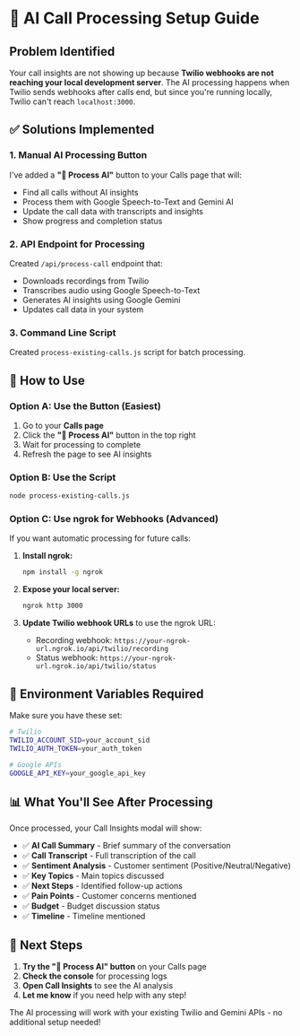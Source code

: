 # 🤖 AI Call Processing Setup Guide

## **Problem Identified**
Your call insights are not showing up because **Twilio webhooks are not reaching your local development server**. The AI processing happens when Twilio sends webhooks after calls end, but since you're running locally, Twilio can't reach `localhost:3000`.

## **✅ Solutions Implemented**

### **1. Manual AI Processing Button**
I've added a **"🤖 Process AI"** button to your Calls page that will:
- Find all calls without AI insights
- Process them with Google Speech-to-Text and Gemini AI
- Update the call data with transcripts and insights
- Show progress and completion status

### **2. API Endpoint for Processing**
Created `/api/process-call` endpoint that:
- Downloads recordings from Twilio
- Transcribes audio using Google Speech-to-Text
- Generates AI insights using Google Gemini
- Updates call data in your system

### **3. Command Line Script**
Created `process-existing-calls.js` script for batch processing.

## **🚀 How to Use**

### **Option A: Use the Button (Easiest)**
1. Go to your **Calls page**
2. Click the **"🤖 Process AI"** button in the top right
3. Wait for processing to complete
4. Refresh the page to see AI insights

### **Option B: Use the Script**
```bash
node process-existing-calls.js
```

### **Option C: Use ngrok for Webhooks (Advanced)**
If you want automatic processing for future calls:

1. **Install ngrok:**
   ```bash
   npm install -g ngrok
   ```

2. **Expose your local server:**
   ```bash
   ngrok http 3000
   ```

3. **Update Twilio webhook URLs** to use the ngrok URL:
   - Recording webhook: `https://your-ngrok-url.ngrok.io/api/twilio/recording`
   - Status webhook: `https://your-ngrok-url.ngrok.io/api/twilio/status`

## **🔧 Environment Variables Required**

Make sure you have these set:
```bash
# Twilio
TWILIO_ACCOUNT_SID=your_account_sid
TWILIO_AUTH_TOKEN=your_auth_token

# Google APIs
GOOGLE_API_KEY=your_google_api_key
```

## **📊 What You'll See After Processing**

Once processed, your Call Insights modal will show:
- ✅ **AI Call Summary** - Brief summary of the conversation
- ✅ **Call Transcript** - Full transcription of the call
- ✅ **Sentiment Analysis** - Customer sentiment (Positive/Neutral/Negative)
- ✅ **Key Topics** - Main topics discussed
- ✅ **Next Steps** - Identified follow-up actions
- ✅ **Pain Points** - Customer concerns mentioned
- ✅ **Budget** - Budget discussion status
- ✅ **Timeline** - Timeline mentioned

## **🎯 Next Steps**

1. **Try the "🤖 Process AI" button** on your Calls page
2. **Check the console** for processing logs
3. **Open Call Insights** to see the AI analysis
4. **Let me know** if you need help with any step!

The AI processing will work with your existing Twilio and Gemini APIs - no additional setup needed!

